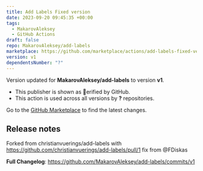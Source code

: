 ```yaml
---
title: Add Labels Fixed version
date: 2023-09-20 09:45:35 +00:00
tags:
  - MakarovAleksey
  - GitHub Actions
draft: false
repo: MakarovAleksey/add-labels
marketplace: https://github.com/marketplace/actions/add-labels-fixed-version
version: v1
dependentsNumber: "?"
---
```



Version updated for **MakarovAleksey/add-labels** to version **v1**.
- This publisher is shown as erified by GitHub.
- This action is used across all versions by **?** repositories.

Go to the [GitHub Marketplace](https://github.com/marketplace/actions/add-labels-fixed-version) to find the latest changes.

## Release notes

Forked from christianvuerings/add-labels with https://github.com/christianvuerings/add-labels/pull/1 fix from @FDiskas

**Full Changelog**: https://github.com/MakarovAleksey/add-labels/commits/v1
